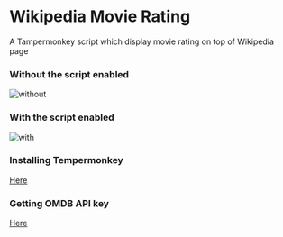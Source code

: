 # Wikipedia Movie Rating

A Tampermonkey script which display movie rating on top of Wikipedia page

### Without the script enabled

![without](https://user-images.githubusercontent.com/54924634/197361173-0ea653f0-ae6d-41b9-957e-69a93d8f940f.PNG)

### With the script enabled

![with](https://user-images.githubusercontent.com/54924634/197361190-d0da00c9-1fd6-47c1-8bdc-73fe84349ee0.PNG)

### Installing Tempermonkey

[Here](https://chrome.google.com/webstore/detail/tampermonkey/dhdgffkkebhmkfjojejmpbldmpobfkfo?hl=en)

### Getting OMDB API key 

[Here](https://www.omdbapi.com/apikey.aspx)

